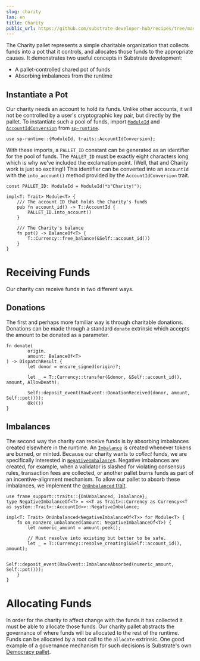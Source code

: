 ```yaml
---
slug: charity
lan: en
title: Charity
public_url: https://github.com/substrate-developer-hub/recipes/tree/master/pallets/charity
---
```


The Charity pallet represents a simple charitable organization that collects funds into a pot that it controls, and allocates those funds to the appropriate causes. It demonstrates two useful concepts in Substrate development:
* A pallet-controlled shared pot of funds
* Absorbing imbalances from the runtime

## Instantiate a Pot

Our charity needs an account to hold its funds. Unlike other accounts, it will not be controlled by a user's cryptographic key pair, but directly by the pallet. To instantiate such a pool of funds, import [`ModuleId`](https://substrate.dev/rustdocs/master/sp_runtime/struct.ModuleId.html) and [`AccountIdConversion`](https://substrate.dev/rustdocs/master/sp_runtime/traits/trait.AccountIdConversion.html) from [`sp-runtime`](https://substrate.dev/rustdocs/master/sp_runtime/index.html).

```rust, ignore
use sp-runtime::{ModuleId, traits::AccountIdConversion};
```

With these imports, a `PALLET_ID` constant can be generated as an identifier for the pool of funds. The `PALLET_ID` must be exactly eight characters long which is why we've included the exclamation point. (Well, that and Charity work is just so exciting!) This identifier can be converted into an `AccountId` with the `into_account()` method provided by the `AccountIdConversion` trait.

```rust, ignore
const PALLET_ID: ModuleId = ModuleId(*b"Charity!");

impl<T: Trait> Module<T> {
	/// The account ID that holds the Charity's funds
	pub fn account_id() -> T::AccountId {
		PALLET_ID.into_account()
	}

	/// The Charity's balance
	fn pot() -> BalanceOf<T> {
		T::Currency::free_balance(&Self::account_id())
	}
}
```

# Receiving Funds
Our charity can receive funds in two different ways.

## Donations
The first and perhaps more familiar way is through charitable donations. Donations can be made through a standard `donate` extrinsic which accepts the amount to be donated as a parameter.

```rust,ignore
fn donate(
		origin,
		amount: BalanceOf<T>
) -> DispatchResult {
		let donor = ensure_signed(origin)?;

		let _ = T::Currency::transfer(&donor, &Self::account_id(), amount, AllowDeath);

		Self::deposit_event(RawEvent::DonationReceived(donor, amount, Self::pot()));
		Ok(())
}
```

## Imbalances
The second way the charity can receive funds is by absorbing imbalances created elsewhere in the runtime. An [`Imbalance`](https://substrate.dev/rustdocs/master/frame_support/traits/trait.Imbalance.html) is created whenever tokens are burned, or minted. Because our charity wants to _collect_ funds, we are specifically interested in [`NegativeImbalance`](https://substrate.dev/rustdocs/master/pallet_balances/struct.NegativeImbalance.html)s. Negative imbalances are created, for example, when a validator is slashed for violating consensus rules, transaction fees are collected, or another pallet burns funds as part of an incentive-alignment mechanism. To allow our pallet to absorb these imbalances, we implement the [`OnUnbalanced` trait](https://substrate.dev/rustdocs/master/frame_support/traits/trait.OnUnbalanced.html).

```rust,ignore
use frame_support::traits::{OnUnbalanced, Imbalance};
type NegativeImbalanceOf<T> = <<T as Trait>::Currency as Currency<<T as system::Trait>::AccountId>>::NegativeImbalance;

impl<T: Trait> OnUnbalanced<NegativeImbalanceOf<T>> for Module<T> {
	fn on_nonzero_unbalanced(amount: NegativeImbalanceOf<T>) {
		let numeric_amount = amount.peek();

		// Must resolve into existing but better to be safe.
		let _ = T::Currency::resolve_creating(&Self::account_id(), amount);

		Self::deposit_event(RawEvent::ImbalanceAbsorbed(numeric_amount, Self::pot()));
	}
}
```

# Allocating Funds
In order for the charity to affect change with the funds it has collected it must be able to allocate those funds. Our charity pallet abstracts the governance of where funds will be allocated to the rest of the runtime. Funds can be allocated by a root call to the `allocate` extrinsic. One good example of a governance mechanism for such decisions is Substrate's own [Democracy pallet](https://substrate.dev/rustdocs/master/pallet_democracy/index.html).
